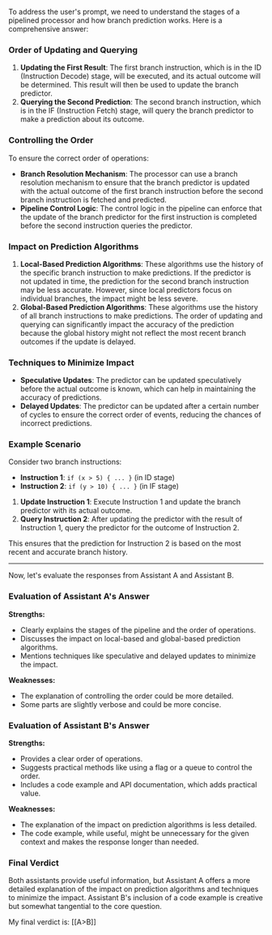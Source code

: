 
To address the user's prompt, we need to understand the stages of a pipelined processor and how branch prediction works. Here is a comprehensive answer:

### Order of Updating and Querying

1. **Updating the First Result**: The first branch instruction, which is in the ID (Instruction Decode) stage, will be executed, and its actual outcome will be determined. This result will then be used to update the branch predictor.
2. **Querying the Second Prediction**: The second branch instruction, which is in the IF (Instruction Fetch) stage, will query the branch predictor to make a prediction about its outcome.

### Controlling the Order

To ensure the correct order of operations:
- **Branch Resolution Mechanism**: The processor can use a branch resolution mechanism to ensure that the branch predictor is updated with the actual outcome of the first branch instruction before the second branch instruction is fetched and predicted.
- **Pipeline Control Logic**: The control logic in the pipeline can enforce that the update of the branch predictor for the first instruction is completed before the second instruction queries the predictor.

### Impact on Prediction Algorithms

1. **Local-Based Prediction Algorithms**: These algorithms use the history of the specific branch instruction to make predictions. If the predictor is not updated in time, the prediction for the second branch instruction may be less accurate. However, since local predictors focus on individual branches, the impact might be less severe.
2. **Global-Based Prediction Algorithms**: These algorithms use the history of all branch instructions to make predictions. The order of updating and querying can significantly impact the accuracy of the prediction because the global history might not reflect the most recent branch outcomes if the update is delayed.

### Techniques to Minimize Impact

- **Speculative Updates**: The predictor can be updated speculatively before the actual outcome is known, which can help in maintaining the accuracy of predictions.
- **Delayed Updates**: The predictor can be updated after a certain number of cycles to ensure the correct order of events, reducing the chances of incorrect predictions.

### Example Scenario

Consider two branch instructions:
- **Instruction 1**: `if (x > 5) { ... }` (in ID stage)
- **Instruction 2**: `if (y > 10) { ... }` (in IF stage)

1. **Update Instruction 1**: Execute Instruction 1 and update the branch predictor with its actual outcome.
2. **Query Instruction 2**: After updating the predictor with the result of Instruction 1, query the predictor for the outcome of Instruction 2.

This ensures that the prediction for Instruction 2 is based on the most recent and accurate branch history.

---

Now, let's evaluate the responses from Assistant A and Assistant B.

### Evaluation of Assistant A's Answer

**Strengths:**
- Clearly explains the stages of the pipeline and the order of operations.
- Discusses the impact on local-based and global-based prediction algorithms.
- Mentions techniques like speculative and delayed updates to minimize the impact.

**Weaknesses:**
- The explanation of controlling the order could be more detailed.
- Some parts are slightly verbose and could be more concise.

### Evaluation of Assistant B's Answer

**Strengths:**
- Provides a clear order of operations.
- Suggests practical methods like using a flag or a queue to control the order.
- Includes a code example and API documentation, which adds practical value.

**Weaknesses:**
- The explanation of the impact on prediction algorithms is less detailed.
- The code example, while useful, might be unnecessary for the given context and makes the response longer than needed.

### Final Verdict

Both assistants provide useful information, but Assistant A offers a more detailed explanation of the impact on prediction algorithms and techniques to minimize the impact. Assistant B's inclusion of a code example is creative but somewhat tangential to the core question.

My final verdict is: [[A>B]]